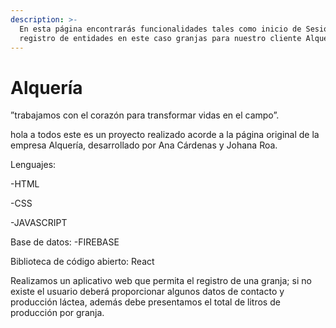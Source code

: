 ```yaml
---
description: >-
  En esta página encontrarás funcionalidades tales como inicio de Sesión y
  registro de entidades en este caso granjas para nuestro cliente Alquería
---
```


# Alquería

”trabajamos con el corazón para transformar vidas en el campo”.

hola a todos este es un proyecto realizado acorde a la página original de la empresa Alquería, desarrollado por Ana Cárdenas y Johana Roa.

Lenguajes: 

-HTML 

-CSS 

-JAVASCRIPT

Base de datos: -FIREBASE

Biblioteca de código abierto: React

Realizamos un aplicativo web que permita el registro de una granja; si no existe el usuario deberá proporcionar algunos datos de contacto y producción láctea, además debe presentamos el total de litros de producción por granja.

